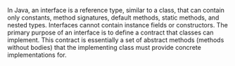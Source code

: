 In Java, an interface is a reference type, similar to a class, that can contain only constants, method signatures, default methods, static methods, and nested types. Interfaces cannot contain instance fields or constructors. The primary purpose of an interface is to define a contract that classes can implement. This contract is essentially a set of abstract methods (methods without bodies) that the implementing class must provide concrete implementations for.